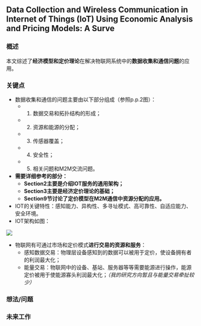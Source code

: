 ## Data Collection and Wireless Communication in Internet of Things (IoT) Using Economic Analysis and Pricing Models: A Surve


### 概述

本文综述了**经济模型和定价理论**在解决物联网系统中的**数据收集和通信问题**的应用。


### 关键点

- 数据收集和通信的问题主要由以下部分组成（参照p.p.2图）：
  - 1. 数据交易和拓扑结构的形成；
  - 2. 资源和能源的分配；
  - 3. 传感器覆盖；
  - 4. 安全性；
  - 5. 相关问题和M2M交流问题。
- **需要详细参考的部分：**
	- **Section2主要是介绍IOT服务的通用架构；**
	- **Section3主要是经济定价理论的基础；**
	- **Section9节讨论了定价模型在M2M通信中资源分配的应用。**
- IOT的关键特性：感知能力、异构性、多寻址模式、高可靠性、自适应能力、安全环境。
- IOT架构如图：

![](https://postimg.cc/XB4DPmng)

- 物联网有可通过市场和定价模式**进行交易的资源和服务**：
  - 感知数据交易：物理层设备感知到的数据可以被用于定价，使设备拥有者的利润最大化；
  - 能量交易：物联网中的设备、基站、服务器等等需要能源进行操作，能源定价被用于使能源寡头利润最大化；*（我的研究方向暂且与能量交易牵扯较少）*


### 想法/问题




### 未来工作

   






